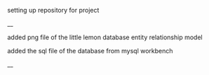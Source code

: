 setting up repository for project

__

added png file of the little lemon database entity relationship model


added the sql file of the database from mysql workbench

__
